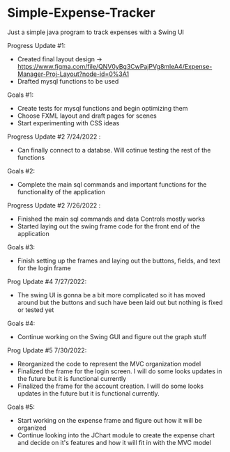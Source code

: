 # Simple-Expense-Tracker
Just a simple java program to track expenses with a Swing UI

Progress Update #1:
- Created final layout design -> https://www.figma.com/file/QNV0yBg3CwPajPVg8mleA4/Expense-Manager-Proj-Layout?node-id=0%3A1
- Drafted mysql functions to be used

Goals #1:
- Create tests for mysql functions and begin optimizing them
- Choose FXML layout and draft pages for scenes
- Start experimenting with CSS ideas

Progress Update #2 7/24/2022 : 
- Can finally connect to a databse. Will cotinue testing the rest of the functions

Goals #2: 
- Complete the main sql commands and important functions for the functionality of the application

Progress Update #2 7/26/2022 :
- Finished the main sql commands and data Controls mostly works
- Started laying out the swing frame code for the front end of the application

Goals #3:
- Finish setting up the frames and laying out the buttons, fields, and text for the login frame

Prog Update #4 7/27/2022:
- The swing UI is gonna be a bit more complicated so it has moved around but the buttons and such have been laid out but nothing is fixed or tested yet

Goals #4:
- Continue working on the Swing GUI and figure out the graph stuff

Prog Update #5 7/30/2022:
- Reorganized the code to represent the MVC organization model
- Finalized the frame for the login screen. I will do some looks updates in the future but it is functional currently
- Finalized the frame for the account creation. I will do some looks updates in the future but it is functional currently.

Goals #5:
- Start working on the expense frame and figure out how it will be organized
- Continue looking into the JChart module to create the expense chart and decide on it's features and how it will fit in with the MVC model

